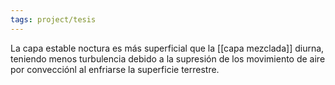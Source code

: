```yaml
---
tags: project/tesis
---
```

La capa estable noctura es más superficial que la [[capa mezclada]] diurna, teniendo menos turbulencia debido a la supresión de los movimiento de aire por convecciónl al enfriarse la superficie terrestre.